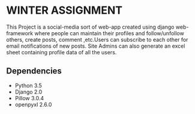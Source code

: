 # WINTER ASSIGNMENT

This Project is a social-media sort of web-app created using django web-framework where people can maintain their profiles 
and follow/unfollow others, create posts, comment ,etc.Users can subscribe to each other for email notifications of new
posts. Site Admins can also generate an excel sheet containing profile data of all the users.

## Dependencies

* Python 3.5
* Django 2.0
* Pillow 3.0.4
* openpyxl 2.6.0
